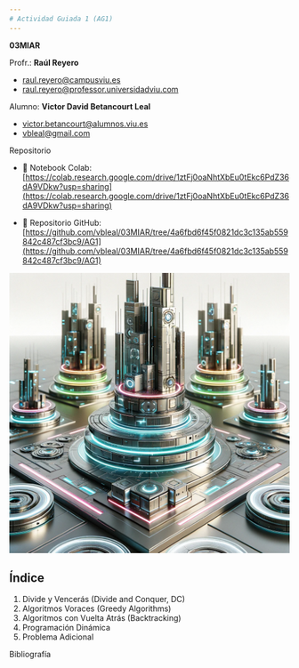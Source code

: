 ```yaml
---
# Actividad Guiada 1 (AG1)
---
```

**03MIAR** 

Profr.: **Raúl Reyero**

*  raul.reyero@campusviu.es
*  raul.reyero@professor.universidadviu.com


Alumno: **Victor David Betancourt Leal**

*  victor.betancourt@alumnos.viu.es
*  vbleal@gmail.com


Repositorio

*  📒 Notebook Colab: [https://colab.research.google.com/drive/1ztFj0oaNhtXbEu0tEkc6PdZ36dA9VDkw?usp=sharing](https://colab.research.google.com/drive/1ztFj0oaNhtXbEu0tEkc6PdZ36dA9VDkw?usp=sharing)

*  🚀 Repositorio GitHub: [https://github.com/vbleal/03MIAR/tree/4a6fbd6f45f0821dc3c135ab559842c487cf3bc9/AG1](https://github.com/vbleal/03MIAR/tree/4a6fbd6f45f0821dc3c135ab559842c487cf3bc9/AG1)


![](https://github.com/vbleal/03MIAR/blob/5237ea30c53e9083ccdc90547d6355041eeb5277/AG1/Mis_Torres_de_Hanoi.png)


## Índice

1. Divide y Vencerás (Divide and Conquer, DC)
2. Algoritmos Voraces (Greedy Algorithms)
3. Algoritmos con Vuelta Atrás (Backtracking)
4. Programación Dinámica
5. Problema Adicional

Bibliografía






